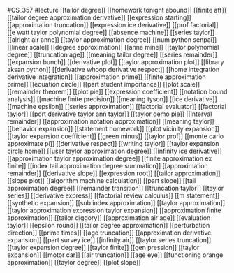 #CS_357
#lecture
[[tailor degree]]
[[homework tonight abound]]
[[finite aff]]
[[tailor degree approximation derivative]]
[[expression starting]]
[[approximation truncation]]
[[expression ice derivative]]
[[prof factorial]]
[[e watt taylor polynomial degree]]
[[absence machine]]
[[series taylor]]
[[alright air anne]]
[[taylor approximation degree]]
[[num python senpai]]
[[linear scale]]
[[degree approximation]]
[[anne mine]]
[[taylor polynomial degree]]
[[truncation age]]
[[meaning tailor degree]]
[[series remainder]]
[[expansion bunch]]
[[derivative plot]]
[[taylor approximation plot]]
[[library aksan python]]
[[derivative whoop derivative respect]]
[[home integration derivative integration]]
[[approximation prime]]
[[finite approximation prime]]
[[equation circle]]
[[part student importance]]
[[plot scale]]
[[remainder theorem]]
[[plot pie]]
[[expression coefficient]]
[[notation bound analysis]]
[[machine finite precision]]
[[meaning tyson]]
[[ice derivative]]
[[machine epsilon]]
[[series approximation]]
[[factorial evaluator]]
[[factorial taylor]]
[[port derivative taylor ann taylor]]
[[taylor demo pie]]
[[interval remainder]]
[[approximation notation approximation]]
[[meaning taylor]]
[[behavior expansion]]
[[statement homework]]
[[plot vicinity expansion]]
[[taylor expansion coefficient]]
[[green minus]]
[[taylor prof]]
[[monte carlo approximate pi]]
[[derivative respect]]
[[writing taylor]]
[[taylor expansion circle home]]
[[user taylor approximation degree]]
[[infinity ice derivative]]
[[approximation taylor approximation degree]]
[[finite approximation ex finite]]
[[index tail approximation degree summation]]
[[approximation remainder]]
[[derivative slope]]
[[expression root]]
[[tailor approximation]]
[[slope plot]]
[[algorithm machine calculation]]
[[part slope]]
[[tail approximation degree]]
[[remainder transition]]
[[truncation taylor]]
[[taylor series]]
[[derivative express]]
[[factorial review calculus]]
[[m statement]]
[[synthetic expansion]]
[[sub index approximation]]
[[taylor approximation]]
[[taylor approximation expression taylor expansion]]
[[approximation finite approximation]]
[[tailor diggory]]
[[approximation air age]]
[[evaluation taylor]]
[[epsilon round]]
[[tailor degree approximation]]
[[perturbation direction]]
[[prime times]]
[[age truncation]]
[[approximation derivative expansion]]
[[part survey ice]]
[[infinity air]]
[[taylor series truncation]]
[[taylor expansion degree]]
[[taylor finite]]
[[gen pression]]
[[taylor expansion]]
[[motor car]]
[[air truncation]]
[[age eye]]
[[functioning orange approximation]]
[[taylor degree]]
[[plot slope]]
